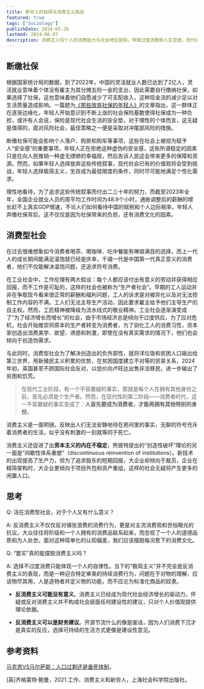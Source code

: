```yaml
---
title: 新穷人的抉择与消费主义挑战
featured: true
tags: ["Sociology"]
publishDate: 2024-05-26
lastmod: 2024-06-07
description: 消费主义将个人的消费能力与社会地位挂钩，导致过度消费和人生空虚。现代社会由“生产者社会”转变为“消费者社会”，千禧一代是真正意义的消费着，作者提倡重构对物品的理解，摆脱每况愈下的消费文化。
---
```


## 断缴社保

根据国家统计局的数据，到了2022年，中国的灵活就业人数已达到了2亿人，灵活就业意味着个体没有雇主为其分摊五险一金的支出，因此需要自行缴纳社保，如果选择了社保，这也意味着他们自愿减少了可支配收入，这种现金流的减少足以对生活质量造成影响。一篇题为[《那些放弃社保的年轻人》](https://m.36kr.com/p/2697147955378311)的文章指出，这一群体正在逐渐边缘化，年轻人开始意识到不断上涨的社会保险基数使得社保成为一种负担，或许有人会说，保险是现代社会生活的安全垫，对于理性的个体而言，这无疑是值得的，面对风险社会，最佳策略之一便是采取对冲尾部风险的措施。

断缴社保可能会影响个人落户、购房和购车等事项，这些在社会上被视为赋予人“安全感”的重要事项，年轻人正在拒绝这种虚伪的安全感，这些所谓稳定的因素只是在向人民推销一种虚无缥缈的幸福观，然后告诉人民这会带来更多的保障和资源。然而，如果年轻人选择放弃这些传统叙事，现代社会已有的价值观将会受到挑战，年轻人选择极简主义，生存成为最低限度的条件，同时尽可能地满足个性化需求。

理性地看待，为了追求这些传统叙事而付出二三十年的努力，而截至2023年全年，全国企业就业人员的周平均工作时间为48.9个小时，通胀调整后的薪酬的增长赶不上真实GDP增速，不论人们如何看待中国的赋税和个人边际税率，年轻人弃缴社保背后，这不仅仅是因为社保带来的负担，还有消费文化的因素。

## 消费型社会

在过去很难想象如今消费者喝茶、喝咖啡、吃中餐能有琳琅满目的选择，而上一代人的成长期间能满足温饱就已经是庆幸，千禧一代是中国第一代真正意义的消费者，他们不仅能解决温饱问题，还追求符号消费。

在工业社会中，工作伦理有两大假设：每个人都应该付出有意义的劳动并获得相应回报，而不工作是可耻的，这样的社会也被称为“生产者社会”。早期的工人运动并非在争取现今看来很正常的薪酬和福利问题，工人的诉求是对被异化以及对无法控制工作内容的不满。工人们无法主导生产活动，因此要求雇主给予他们主导生产的自主权。然而，工匠精神被降级为流水线式的敬业精神。工业社会逐渐演变成了“为了经济增长而增长”的社会，由于市场经济总是倾向于过度供应，为了应对危机，社会开始推崇将原本的生产者转变为消费者，为了驯化工人的消费习性，资本家创造出消费美学、欲望、诱惑和刺激，即使在没有真实需求的情况下，他们也会倾向于创造伪需求。

与此同时，消费型社会为了解决创造出的负外部性，就将洋垃圾和贫困人口输出给第三世界，用新殖民主义积累的优势，在贫困国度建立不对等的贸易关系，2024年初，英国甚至不顾国际社会反对，以低价向卢旺达出售非法移民，进一步输出了贫困和饥荒。

> 在现代工业阶段，有一个不容置疑的事实，那就是每个人在拥有其他身份之前，首先必须是个生产者。然而，在现代性的第二阶段——消费者时代，这一不容置疑的事实变成了：**人首先要成为消费者，才能再拥有其他特别的身份**。

消费主义是一面明镜，反映出人们无法安静地待在房间里的事实，无聊的符号充斥着消费者的生活，似乎没有刺激的一刻就等同于死亡。

消费主义还促进了出**资本主义的内在不稳定**，熊彼特提出的“创造性破坏”理论的另一面是“间歇性体系重塑”（discontinuous reinvention of institutions）。新技术的出现提高了生产力，但为了追求股东的短期回报，大企业却倾向于裁员，企业在精简架构时，大企业更倾向于项目外包和资产重组，这样的社会无疑将产生更多的闲置人口。

## 思考

Q: 活在消费型社会，对于个人又有什么意义？

A: 反消费主义不仅仅反对铺张浪费的消费行为，更是对主流消费观和世俗眼光的抗议。大众往往将阶级和一个人拥有的消费品联系起来，而忽视了一个人的道德品质和为人处世。面对这种简单化的认知偏差，我们应该摆脱每况愈下的消费文化。

Q: “罢买”真的能摆脱消费主义吗？

A: 选择不过度消费只能体现一个人的自律性。当下的“极简主义”并不完全是反消费主义的表现，而是一种迎合特定审美的持续消费行为，问题在于对物的理解，应该物尽其用，人是造物者并定义物的功能，而不应沦为标准化商品的奴隶。

- **反消费主义可能没有意义**。消费主义已经成为现代社会经济增长的驱动力，怀疑或反对消费主义并不构成社会层面任何建设性的建议，只对个人价值观提供理论依据。

- **反消费主义可以是财务建议**。开源节流什么的像是废话，因为人们消费下沉才是真实的反应，选择可持续的生活方式更像是建设性意见。

## 参考资料

[马克思VS马尔萨斯：人口过剩还是垂死体制](https://www.marxist.com/marx-versus-malthus-overpopulation-or-senile-system-cn-simplified.htm)，

[英]齐格蒙特·鲍曼，2021.工作、消费主义和新穷人，上海社会科学院出版社。

